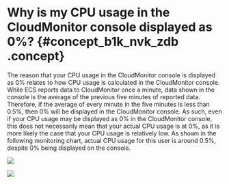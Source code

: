 # Why is my CPU usage in the CloudMonitor console displayed as 0%? {#concept_b1k_nvk_zdb .concept}

The reason that your CPU usage in the CloudMonitor console is displayed as 0% relates to how CPU usage is calculated in the CloudMonitor console. While ECS reports data to CloudMonitor once a minute, data shown in the console is the average of the previous five minutes of reported data. Therefore, if the average of every minute in the five minutes is less than 0.5%, then 0% will be displayed in the CloudMonitor console. As such, even if your CPU usage may be displayed as 0% in the CloudMonitor console, this does not necessarily mean that your actual CPU usage is at 0%, as it is more likely the case that your CPU usage is relatively low. As shown in the following monitoring chart, actual CPU usage for this user is around 0.5%, despite 0% being displayed on the console.

![](http://static-aliyun-doc.oss-cn-hangzhou.aliyuncs.com/assets/img/6269/15507304034963_en-US.jpg)

![](http://static-aliyun-doc.oss-cn-hangzhou.aliyuncs.com/assets/img/6269/15507304034964_en-US.jpg)

